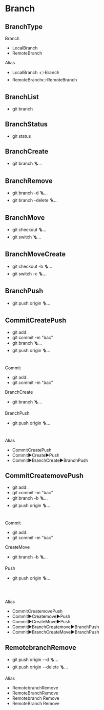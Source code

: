 # Branch
## BranchType
Branch
- LocalBranch
- RemoteBranch

Alias
- LocalBranch 👉Branch
- RemoteBranch👉RemoteBranch
## BranchList
- git branch
## BranchStatus
- git status


## BranchCreate
- git branch 🪜...
## BranchRemove
- git branch -d 🪜...
- git branch -delete 🪜...



## BranchMove
- git checkout 🪜...
- git switch 🪜...
## BranchMoveCreate
- git checkout -b 🪜...
- git switch -c 🪜...


## BranchPush
- git push origin 🪜...



## CommitCreatePush
- git add .
- git commit -m "bac"
- git branch 🪜...
- git push origin 🪜...

ㅤ  
Commit
- git add .
- git commit -m "bac"

BranchCreate
- git branch 🪜...

BranchPush
- git push origin 🪜...

ㅤ  
Alias
- CommitCreatePush
- Commit▶️Create▶️Push
- Commit▶️BranchCreate▶️BranchPush


## CommitCreatemovePush
- git add .
- git commit -m "bac"
- git branch -b 🪜...
- git push origin 🪜...

ㅤ  
Commit
- git add .
- git commit -m "bac"

CreateMove
- git branch -b 🪜...

Push
- git push origin 🪜...

ㅤ  
ㅤ  
Alias
- CommitCreatemovePush
- Commit▶️Createmove▶️Push
- Commit▶️CreateMove▶️Push
- Commit▶️BranchCreatemove▶️BranchPush
- Commit▶️BranchCreateMove▶️BranchPush




## RemotebranchRemove
- git push origin --d 🪜...
- git push origin --delete 🪜...

Alias
- RemotebranchRemove
- RemoteBranchRemove
- Remotebranch Remove
- RemoteBranch Remove